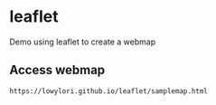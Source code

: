 # leaflet
Demo using leaflet to create a webmap

## Access webmap
```
https://lowylori.github.io/leaflet/samplemap.html
```
